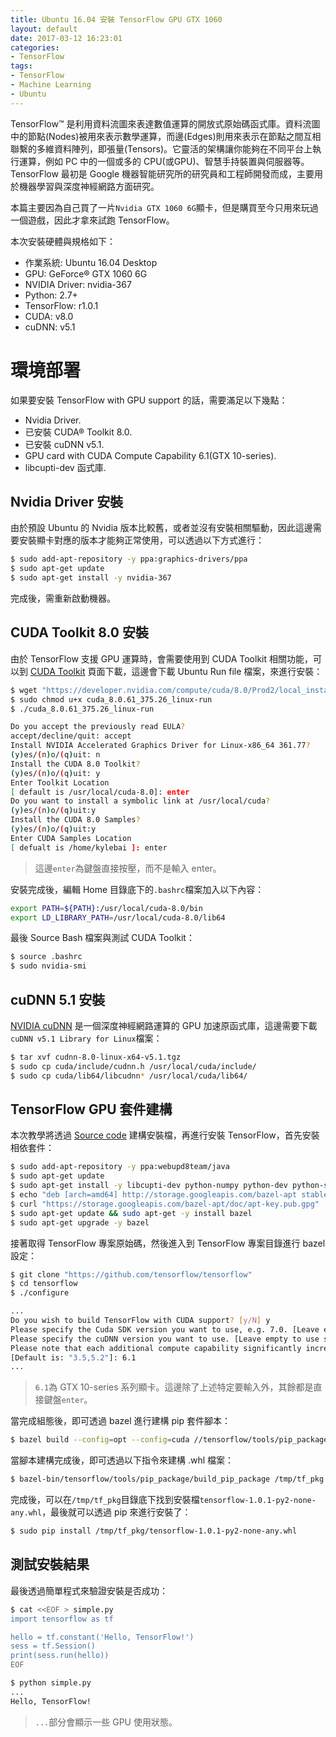 ```yaml
---
title: Ubuntu 16.04 安裝 TensorFlow GPU GTX 1060
layout: default
date: 2017-03-12 16:23:01
categories:
- TensorFlow
tags:
- TensorFlow
- Machine Learning
- Ubuntu
---
```

TensorFlow™ 是利用資料流圖來表達數值運算的開放式原始碼函式庫。資料流圖中的節點(Nodes)被用來表示數學運算，而邊(Edges)則用來表示在節點之間互相聯繫的多維資料陣列，即張量(Tensors)。它靈活的架構讓你能夠在不同平台上執行運算，例如 PC 中的一個或多的 CPU(或GPU)、智慧手持裝置與伺服器等。TensorFlow 最初是 Google 機器智能研究所的研究員和工程師開發而成，主要用於機器學習與深度神經網路方面研究。

本篇主要因為自己買了一片`Nvidia GTX 1060 6G`顯卡，但是購買至今只用來玩過一個遊戲，因此才拿來試跑 TensorFlow。

<!--more-->

本次安裝硬體與規格如下：
* 作業系統: Ubuntu 16.04 Desktop
* GPU: GeForce® GTX 1060 6G
* NVIDIA Driver: nvidia-367
* Python: 2.7+
* TensorFlow: r1.0.1
* CUDA: v8.0
* cuDNN: v5.1

# 環境部署
如果要安裝 TensorFlow with GPU support 的話，需要滿足以下幾點：
* Nvidia Driver.
* 已安裝 CUDA® Toolkit 8.0.
* 已安裝 cuDNN v5.1.
* GPU card with CUDA Compute Capability 6.1(GTX 10-series).
* libcupti-dev 函式庫.

## Nvidia Driver 安裝
由於預設 Ubuntu 的 Nvidia 版本比較舊，或者並沒有安裝相關驅動，因此這邊需要安裝顯卡對應的版本才能夠正常使用，可以透過以下方式進行：
```sh
$ sudo add-apt-repository -y ppa:graphics-drivers/ppa
$ sudo apt-get update
$ sudo apt-get install -y nvidia-367
```

完成後，需重新啟動機器。

## CUDA Toolkit 8.0 安裝
由於 TensorFlow 支援 GPU 運算時，會需要使用到 CUDA Toolkit 相關功能，可以到 [CUDA Toolkit](https://developer.nvidia.com/cuda-downloads) 頁面下載，這邊會下載 Ubuntu Run file 檔案，來進行安裝：
```sh
$ wget "https://developer.nvidia.com/compute/cuda/8.0/Prod2/local_installers/cuda_8.0.61_375.26_linux-run"
$ sudo chmod u+x cuda_8.0.61_375.26_linux-run
$ ./cuda_8.0.61_375.26_linux-run

Do you accept the previously read EULA?
accept/decline/quit: accept
Install NVIDIA Accelerated Graphics Driver for Linux-x86_64 361.77?
(y)es/(n)o/(q)uit: n
Install the CUDA 8.0 Toolkit?
(y)es/(n)o/(q)uit: y
Enter Toolkit Location
[ default is /usr/local/cuda-8.0]: enter
Do you want to install a symbolic link at /usr/local/cuda?
(y)es/(n)o/(q)uit:y
Install the CUDA 8.0 Samples?
(y)es/(n)o/(q)uit:y
Enter CUDA Samples Location
[ defualt is /home/kylebai ]: enter
```
> 這邊`enter`為鍵盤直接按壓，而不是輸入 enter。

安裝完成後，編輯 Home 目錄底下的`.bashrc`檔案加入以下內容：
```sh
export PATH=${PATH}:/usr/local/cuda-8.0/bin
export LD_LIBRARY_PATH=/usr/local/cuda-8.0/lib64
```

最後 Source Bash 檔案與測試 CUDA Toolkit：
```sh
$ source .bashrc
$ sudo nvidia-smi
```

## cuDNN 5.1 安裝
[NVIDIA cuDNN](https://developer.nvidia.com/rdp/cudnn-download) 是一個深度神經網路運算的 GPU 加速原函式庫，這邊需要下載`cuDNN v5.1 Library for Linux`檔案：
```sh
$ tar xvf cudnn-8.0-linux-x64-v5.1.tgz
$ sudo cp cuda/include/cudnn.h /usr/local/cuda/include/
$ sudo cp cuda/lib64/libcudnn* /usr/local/cuda/lib64/
```

## TensorFlow GPU 套件建構
本次教學將透過 [Source code](https://github.com/tensorflow/tensorflow) 建構安裝檔，再進行安裝 TensorFlow，首先安裝相依套件：
```sh
$ sudo add-apt-repository -y ppa:webupd8team/java
$ sudo apt-get update
$ sudo apt-get install -y libcupti-dev python-numpy python-dev python-setuptools python-pip python-wheel git oracle-java8-installer
$ echo "deb [arch=amd64] http://storage.googleapis.com/bazel-apt stable jdk1.8" | sudo tee /etc/apt/sources.list.d/bazel.list
$ curl "https://storage.googleapis.com/bazel-apt/doc/apt-key.pub.gpg" | sudo apt-key add -
$ sudo apt-get update && sudo apt-get -y install bazel
$ sudo apt-get upgrade -y bazel
```

接著取得 TensorFlow 專案原始碼，然後進入到 TensorFlow 專案目錄進行 bazel 設定：
```sh
$ git clone "https://github.com/tensorflow/tensorflow"
$ cd tensorflow
$ ./configure

...
Do you wish to build TensorFlow with CUDA support? [y/N] y
Please specify the Cuda SDK version you want to use, e.g. 7.0. [Leave empty to use system default]: 8.0
Please specify the cuDNN version you want to use. [Leave empty to use system default]: 5
Please note that each additional compute capability significantly increases your build time and binary size.
[Default is: "3.5,5.2"]: 6.1
...
```
> `6.1`為 GTX 10-series 系列顯卡。這邊除了上述特定要輸入外，其餘都是直接鍵盤`enter`。

當完成組態後，即可透過 bazel 進行建構 pip 套件腳本：
```sh
$ bazel build --config=opt --config=cuda //tensorflow/tools/pip_package:build_pip_package
```

當腳本建構完成後，即可透過以下指令來建構 .whl 檔案：
```sh
$ bazel-bin/tensorflow/tools/pip_package/build_pip_package /tmp/tf_pkg
```

完成後，可以在`/tmp/tf_pkg`目錄底下找到安裝檔`tensorflow-1.0.1-py2-none-any.whl`，最後就可以透過 pip 來進行安裝了：
```sh
$ sudo pip install /tmp/tf_pkg/tensorflow-1.0.1-py2-none-any.whl
```

## 測試安裝結果
最後透過簡單程式來驗證安裝是否成功：
```sh
$ cat <<EOF > simple.py
import tensorflow as tf

hello = tf.constant('Hello, TensorFlow!')
sess = tf.Session()
print(sess.run(hello))
EOF

$ python simple.py
...
Hello, TensorFlow!
```
> `...`部分會顯示一些 GPU 使用狀態。
